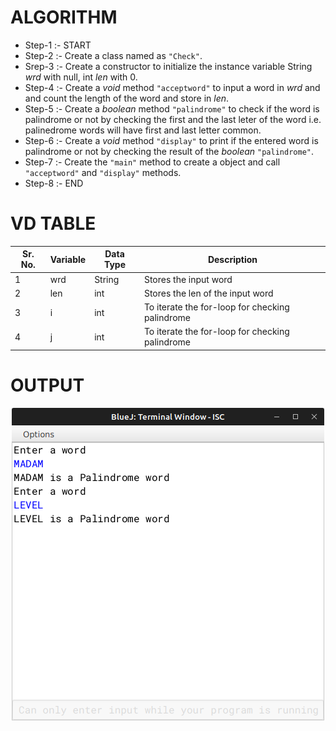 # ALGORITHM

- Step-1 :- START
- Step-2 :- Create a class named as `"Check"`.
- Srep-3 :- Create a constructor to initialize the instance variable String *wrd* with null, int *len* with 0.
- Step-4 :- Create a *void* method `"acceptword"` to input a word in *wrd* and and count the length of the word and store in *len*.
- Step-5 :- Create a *boolean* method `"palindrome"` to check if the word is palindrome or not by checking the first and the last leter of the word i.e. palinedrome words will have first and last letter common.
- Step-6 :- Create a *void* method `"display"` to print if the entered word is palindrome or not by checking the result of the *boolean* `"palindrome"`.
- Step-7 :- Create the `"main"` method to create a object and call `"acceptword"` and `"display"` methods.
- Step-8 :- END

# VD TABLE

| Sr. No. | Variable | Data Type | Description |
| --- | --- | --- | --- |
| 1 | wrd | String | Stores the input word |
| 2 | len | int | Stores the len of the input word |
| 3 | i | int | To iterate the for-loop for checking palindrome |
| 4 | j | int | To iterate the for-loop for checking palindrome |

# OUTPUT

<p align="center">
<img width="auto" height="auto" alt="output" src="./output.png">
</p>